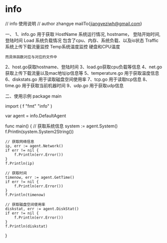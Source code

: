 info
====
// info 使用说明
// author zhangye mailTo{jiangyeziwh@gmail.com}

一、
1、info.go 用于获取
    HostName 系统运行情况, hostname， 登陆开始时间, 登陆时间
    Load 系统负载情况 包含了cpu、内存、系统负载、以及io状态
    Traffic 系统上传下载流量监控
    Temp系统温度监控 硬盘和CPU温度

    而具体函数对应与对应的文件中

2、host.go获取hostname、登陆时间
3、load.go获取cpu负载等信息
4、net.go 获取上传下载流量以及mac地址ip信息等
5、temperature.go 用于获取温度信息
6、diskstats.go 用于读取磁盘空间使用率
7、tcp.go 用于读取tcp信息
8、time.go 用于获取当前机器时间
9、udp.go 用于获取udp信息

二、使用示例
package main

import (
  f "fmt"
	"info"
)

var agent = info.DefaultAgent

func main() {
    // 获取系统信息
	system := agent.System()
	f.Println(system.System2String())

    // 获取网络信息
	ip, err := agent.Network()
	if err != nil {
		f.Println(err.Error())
	}
	f.Println(ip)

    // 获取时间
	timenow, err := agent.GetTime()
	if err != nil {
		f.Println(err.Error())
	}
	f.Println(timenow)

	// 获取磁盘空间使用率
	diskstat, err := agent.DiskStat()
    if err != nil {
    	f.Println(err.Error())
    }
    f.Println(diskstat)
}

